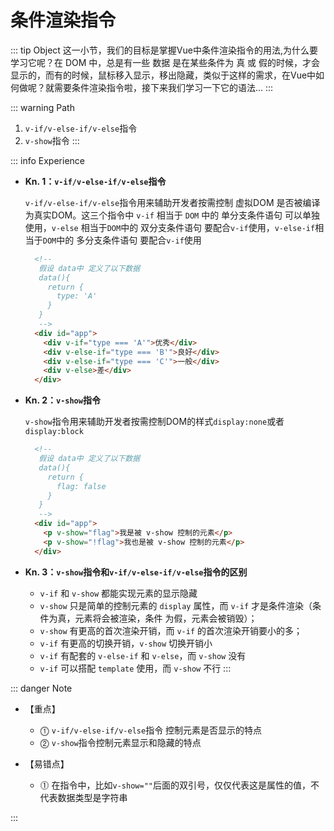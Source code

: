 # 条件渲染指令

::: tip Object
这一小节，我们的目标是掌握Vue中条件渲染指令的用法,为什么要学习它呢？在 DOM 中，总是有一些 数据 是在某些条件为 真 或 假的时候，才会显示的，而有的时候，鼠标移入显示，移出隐藏，类似于这样的需求，在Vue中如何做呢？就需要条件渲染指令啦，接下来我们学习一下它的语法...
:::

::: warning Path

1. `v-if/v-else-if/v-else`指令
2. `v-show`指令
:::

::: info Experience

* **Kn. 1：`v-if/v-else-if/v-else`指令**

  `v-if/v-else-if/v-else`指令用来辅助开发者按需控制 虚拟DOM 是否被编译为真实DOM。这三个指令中 `v-if` 相当于 `DOM` 中的 单分支条件语句 可以单独使用，`v-else` 相当于`DOM`中的 双分支条件语句 要配合`v-if`使用，`v-else-if`相当于`DOM`中的 多分支条件语句 要配合`v-if`使用

  ```html
    <!-- 
     假设 data中 定义了以下数据
     data(){
       return {
         type: 'A'
       }
     }
     -->
    <div id="app">
      <div v-if="type === 'A'">优秀</div>
      <div v-else-if="type === 'B'">良好</div>
      <div v-else-if="type === 'C'">一般</div>
      <div v-else>差</div>
    </div>
  ```

* **Kn. 2：`v-show`指令**

  `v-show`指令用来辅助开发者按需控制DOM的样式`display:none`或者`display:block`

  ```html
    <!-- 
     假设 data中 定义了以下数据
     data(){
       return {
         flag: false
       }
     }
     -->
    <div id="app">
      <p v-show="flag">我是被 v-show 控制的元素</p>
      <p v-show="!flag">我也是被 v-show 控制的元素</p>
    </div>
  ```

* **Kn. 3：`v-show`指令和`v-if/v-else-if/v-else`指令的区别**
  * `v-if` 和 `v-show` 都能实现元素的显示隐藏
  * `v-show` 只是简单的控制元素的 `display` 属性，而 `v-if` 才是条件渲染（条件为真，元素将会被渲染，条件 为假，元素会被销毁）；
  * `v-show` 有更高的首次渲染开销，而 `v-if` 的首次渲染开销要小的多；
  * `v-if` 有更高的切换开销，`v-show` 切换开销小
  * `v-if` 有配套的 `v-else-if` 和 `v-else`，而 `v-show` 没有
  * `v-if` 可以搭配 `template` 使用，而 `v-show` 不行
:::

::: danger Note

* 【重点】

  * ⓵ `v-if/v-else-if/v-else`指令 控制元素是否显示的特点
  * ⓶ `v-show`指令控制元素显示和隐藏的特点

* 【易错点】
  * ⓵ 在指令中，比如`v-show=""`后面的双引号，仅仅代表这是属性的值，不代表数据类型是字符串

:::
